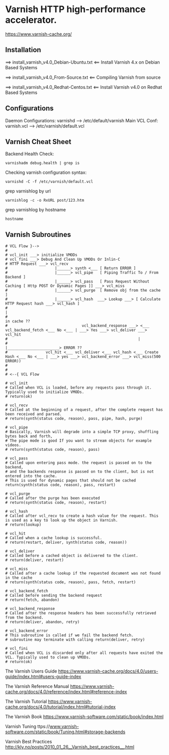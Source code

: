 # Varnish HTTP high-performance accelerator.

https://www.varnish-cache.org/

## Installation

==> install_varnish_v4.0_Debian-Ubuntu.txt <==
Install Varnish 4.x on Debian Based Systems 

==> install_varnish_v4.0_From-Source.txt <==
Compiling Varnish from source

==> install_varnish_v4.0_Redhat-Centos.txt <==
Install Varnish v4.0 on Redhat Based Systems


## Configurations

Daemon Configurations: varnishd --> /etc/default/varnish
Main VCL Conf: varnish.vcl --> /etc/varnish/default.vcl


## Varnish Cheat Sheet

Backend Health Check: 
```
varnishadm debug.health | grep is
```

Checking varnish configuration syntax:

```
varnishd -C -f /etc/varnish/default.vcl
```

grep varnishlog by url 
```
varnishlog -c -o RxURL post/123.htm
```

grep varnishlog by hostname
```
hostname
```


## Varnish Subroutines

```
# VCL Flow }-->
#
# vcl_init ___> initialize VMODs
# vcl_fini ___> Debug And Clean Up VMODs Or Inlin-C
# HTTP Request ___> vcl_recv
#                     |______> synth <___ [ Return ERROR ]
#                     |______> vcl_pipe   [ Piping Traffic To / From Backend ]
#                     |______> vcl_pass   [ Pass Request Without Caching [ Http POST Or Dynamic Pages ]] ___> vcl_miss
#                     |______> vcl_purge  [ Remove obj from the cache ]
#                     |______> vcl_hash  ___> Lookup ___> [ Calculate HTTP Request hash ___> vcl_hash ]
#                                                                                               |
#                                                                                            in cache ??
#                                 vcl_backend_response ___> <___ vcl_backend_fetch <___ No <___ | ___> Yes ___> vcl_deliver ___> vcl_hit
#                                                          |
#                                                          |_______________________> ERROR ??
#                 vcl_hit <___ vcl_deliver <___ vcl_hash <___ Create Hash <___ No <___ | ___> yes ___> vcl_backend_error ___> vcl_miss(500 ERROR))
#
#
# <--{ VCL Flow
 
# vcl_init
# Called when VCL is loaded, before any requests pass through it. Typically used to initialize VMODs.
# return(ok)
 
# vcl_recv
# Called at the beginning of a request, after the complete request has been received and parsed.
# return(synth(status code, reason), pass, pipe, hash, purge)
 
# vcl_pipe
# Basically, Varnish will degrade into a simple TCP proxy, shuffling bytes back and forth,
# The pipe mode is good If you want to stream objects for example videos.
# return(synth(status code, reason), pass)
 
# vcl_pass
# Called upon entering pass mode. the request is passed on to the backend, 
# and the backends response is passed on to the client, but is not entered into the cache. 
# This is used for dynamic pages that should not be cached return(synth(status code, reason), pass, restart)
 
# vcl_purge
# Called after the purge has been executed
# return(synth(status code, reason), restart)
 
# vcl_hash
# Called after vcl_recv to create a hash value for the request. This is used as a key to look up the object in Varnish.
# return(lookup)
 
# vcl_hit
# Called when a cache lookup is successful.
# return(restart, deliver, synth(status code, reason))
 
# vcl_deliver
# Called before a cached object is delivered to the client.
# return(deliver, restart)
 
# vcl_miss
# Called after a cache lookup if the requested document was not found in the cache
# return(synth(status code, reason), pass, fetch, restart)
 
# vcl_backend_fetch
# Called before sending the backend request
# return(fetch, abandon)
 
# vcl_backend_response
# Called after the response headers has been successfully retrieved from the backend.
# return(deliver, abandon, retry)
 
# vcl_backend_error
# This subroutine is called if we fail the backend fetch.
# subroutine may terminate with calling return(deliver, retry)
 
# vcl_fini
# Called when VCL is discarded only after all requests have exited the VCL. Typically used to clean up VMODs.
# return(ok)
```

The Varnish Users Guide
https://www.varnish-cache.org/docs/4.0/users-guide/index.html#users-guide-index

The Varnish Reference Manual
https://www.varnish-cache.org/docs/4.0/reference/index.html#reference-index

The Varnish Tutorial
https://www.varnish-cache.org/docs/4.0/tutorial/index.html#tutorial-index

The Varnish Book
https://www.varnish-software.com/static/book/index.html

Varnish Tuning
ttps://www.varnish-software.com/static/book/Tuning.html#storage-backends

Varnish Best Practices
http://kly.no/posts/2010_01_26__Varnish_best_practices__.html

